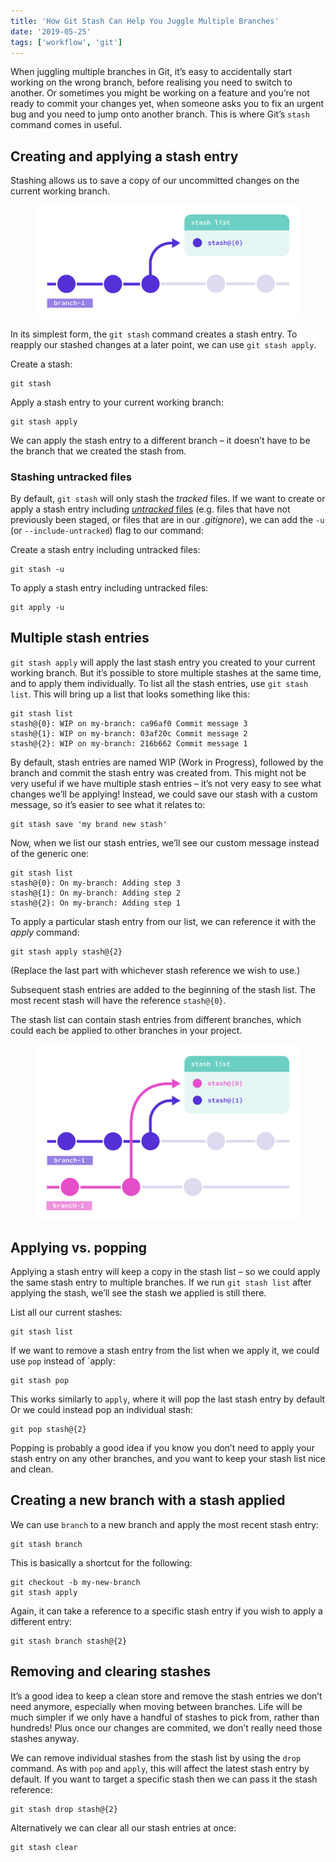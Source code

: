 ```yaml
---
title: 'How Git Stash Can Help You Juggle Multiple Branches'
date: '2019-05-25'
tags: ['workflow', 'git']
---
```


When juggling multiple branches in Git, it’s easy to accidentally start working on the wrong branch, before realising you need to switch to another. Or sometimes you might be working on a feature and you’re not ready to commit your changes yet, when someone asks you to fix an urgent bug and you need to jump onto another branch. This is where Git’s `stash` command comes in useful.

## Creating and applying a stash entry

Stashing allows us to save a copy of our uncommitted changes on the current working branch.

<figure>
  <img src="how-git-stash-01.svg" alt="A stash entry added to the stash list">
</figure>

In its simplest form, the `git stash` command creates a stash entry. To reapply our stashed changes at a later point, we can use `git stash apply`.

Create a stash:

```
git stash
```

Apply a stash entry to your current working branch:

```
git stash apply
```

We can apply the stash entry to a different branch – it doesn’t have to be the branch that we created the stash from.

### Stashing untracked files

By default, `git stash` will only stash the _tracked_ files. If we want to create or apply a stash entry including [_untracked_ files](https://git-scm.com/book/en/v2/Git-Basics-Recording-Changes-to-the-Repository) (e.g. files that have not previously been staged, or files that are in our _.gitignore_), we can add the `-u` (or `--include-untracked`) flag to our command:

Create a stash entry including untracked files:

```
git stash -u
```

To apply a stash entry including untracked files:

```
git apply -u
```

## Multiple stash entries

`git stash apply` will apply the last stash entry you created to your current working branch. But it’s possible to store multiple stashes at the same time, and to apply them individually. To list all the stash entries, use `git stash list`. This will bring up a list that looks something like this:

```
git stash list
stash@{0}: WIP on my-branch: ca96af0 Commit message 3
stash@{1}: WIP on my-branch: 03af20c Commit message 2
stash@{2}: WIP on my-branch: 216b662 Commit message 1

```

By default, stash entries are named WIP (Work in Progress), followed by the branch and commit the stash entry was created from. This might not be very useful if we have multiple stash entries – it’s not very easy to see what changes we’ll be applying! Instead, we could save our stash with a custom message, so it’s easier to see what it relates to:

```
git stash save 'my brand new stash'
```

Now, when we list our stash entries, we’ll see our custom message instead of the generic one:

```
git stash list
stash@{0}: On my-branch: Adding step 3
stash@{1}: On my-branch: Adding step 2
stash@{2}: On my-branch: Adding step 1
```

To apply a particular stash entry from our list, we can reference it with the _apply_ command:

```
git stash apply stash@{2}
```

(Replace the last part with whichever stash reference we wish to use.)

Subsequent stash entries are added to the beginning of the stash list. The most recent stash will have the reference `stash@{0}`.

The stash list can contain stash entries from different branches, which could each be applied to other branches in your project.

<figure>
  <img src="how-git-stash-02.svg" alt="Stashes created from multiple branches">
</figure>

## Applying vs. popping

Applying a stash entry will keep a copy in the stash list – so we could apply the same stash entry to multiple branches. If we run `git stash list` after applying the stash, we’ll see the stash we applied is still there.

List all our current stashes:

```
git stash list
```

If we want to remove a stash entry from the list when we apply it, we could use `pop` instead of `apply:

```
git stash pop
```

This works similarly to `apply`, where it will pop the last stash entry by default Or we could instead pop an individual stash:

```
git pop stash@{2}
```

Popping is probably a good idea if you know you don’t need to apply your stash entry on any other branches, and you want to keep your stash list nice and clean.

## Creating a new branch with a stash applied

We can use `branch` to a new branch and apply the most recent stash entry:

```
git stash branch
```

This is basically a shortcut for the following:

```
git checkout -b my-new-branch
git stash apply
```

Again, it can take a reference to a specific stash entry if you wish to apply a different entry:

```
git stash branch stash@{2}
```

## Removing and clearing stashes

It’s a good idea to keep a clean store and remove the stash entries we don’t need anymore, especially when moving between branches. Life will be much simpler if we only have a handful of stashes to pick from, rather than hundreds! Plus once our changes are commited, we don’t really need those stashes anyway.

We can remove individual stashes from the stash list by using the `drop` command. As with `pop` and `apply`, this will affect the latest stash entry by default. If you want to target a specific stash then we can pass it the stash reference:

```
git stash drop stash@{2}
```

Alternatively we can clear all our stash entries at once:

```
git stash clear
```

